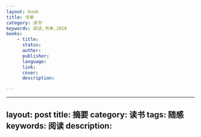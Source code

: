 ```yaml
---
layout: book
title: 书单
category: 读书
keywords: 阅读,书单,2016
books: 
    - title: 
      status: 
      author: 
      publisher: 
      language: 
      link: 
      cover: 
      description: 

---
```


---
layout: post
title: 摘要
category: 读书
tags: 随感
keywords: 阅读
description: 
---

